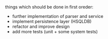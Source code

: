 things which should be done in first oreder:
- further implementation of parser and service 
- implement persistence layer (HSQLDB)
- refactor and improve design
- add more tests (unit + some system tests)